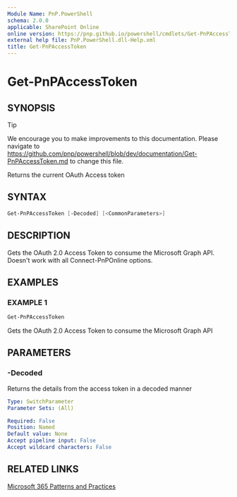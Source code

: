 ```yaml
---
Module Name: PnP.PowerShell
schema: 2.0.0
applicable: SharePoint Online
online version: https://pnp.github.io/powershell/cmdlets/Get-PnPAccessToken.html
external help file: PnP.PowerShell.dll-Help.xml
title: Get-PnPAccessToken
---
```

  
# Get-PnPAccessToken

## SYNOPSIS

> [!TIP]
> We encourage you to make improvements to this documentation. Please navigate to https://github.com/pnp/powershell/blob/dev/documentation/Get-PnPAccessToken.md to change this file.

Returns the current OAuth Access token

## SYNTAX

```powershell
Get-PnPAccessToken [-Decoded] [<CommonParameters>]
```

## DESCRIPTION
Gets the OAuth 2.0 Access Token to consume the Microsoft Graph API. Doesn't work with all Connect-PnPOnline options.

## EXAMPLES

### EXAMPLE 1
```powershell
Get-PnPAccessToken
```

Gets the OAuth 2.0 Access Token to consume the Microsoft Graph API

## PARAMETERS

### -Decoded
Returns the details from the access token in a decoded manner

```yaml
Type: SwitchParameter
Parameter Sets: (All)

Required: False
Position: Named
Default value: None
Accept pipeline input: False
Accept wildcard characters: False
```

## RELATED LINKS

[Microsoft 365 Patterns and Practices](https://aka.ms/m365pnp)


